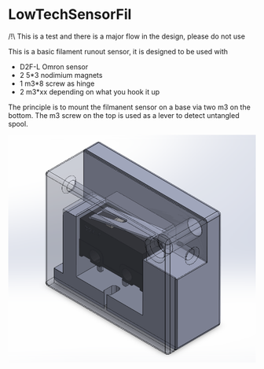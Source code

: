 # LowTechSensorFil

/!\ This is a test and there is a major flow in the design, please do not use

This is a basic filament runout sensor, it is designed to be used with 
 - D2F-L Omron sensor 
 - 2 5*3 nodimium magnets
 - 1 m3*8 screw as hinge
 - 2 m3*xx depending on what you hook it up

The principle is to mount the filmanent sensor on a base via two m3 on the bottom.
The m3 screw on the top is used as a lever to detect untangled spool.

![Vue](https://github.com/g8toparadise/LowTechSensorFil/blob/main/VueEnsemble.png)
